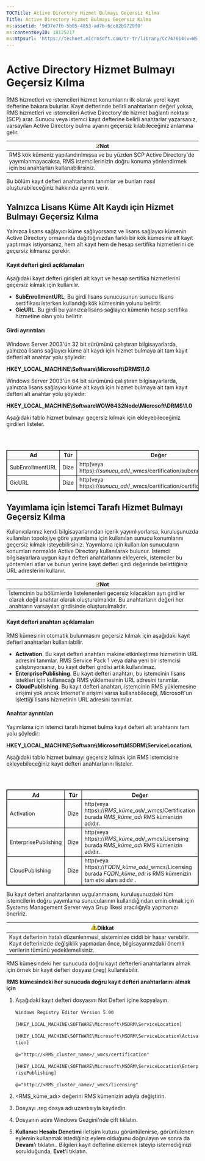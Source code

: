 ```yaml
---
TOCTitle: Active Directory Hizmet Bulmayı Geçersiz Kılma
Title: Active Directory Hizmet Bulmayı Geçersiz Kılma
ms:assetid: '9d97e7fb-5b05-4853-ad7b-6cc82b9729f0'
ms:contentKeyID: 18125217
ms:mtpsurl: 'https://technet.microsoft.com/tr-tr/library/Cc747614(v=WS.10)'
---
```


Active Directory Hizmet Bulmayı Geçersiz Kılma
==============================================

RMS hizmetleri ve istemcileri hizmet konumlarını ilk olarak yerel kayıt defterine bakara bulurlar. Kayıt defterinde belirli anahtarların değeri yoksa, RMS hizmetleri ve istemcileri Active Directory'de hizmet bağlantı noktası (SCP) arar. Sunucu veya istemci kayıt defterine belirli anahtarlar yazarsanız, varsayılan Active Directory bulma ayarını geçersiz kılabileceğiniz anlamına gelir.

| ![](images/Cc747614.note(WS.10).gif)Not                                                                                                            |
|---------------------------------------------------------------------------------------------------------------------------------------------------------------------------------|
| RMS kök kümeniz yapılandırılmışsa ve bu yüzden SCP Active Directory'de yayımlanmayacaksa, RMS istemcilerinizin doğru konuma yönlendirmek için bu anahtarları kullanabilirsiniz. |

Bu bölüm kayıt defteri anahtarlarını tanımlar ve bunları nasıl oluşturabileceğiniz hakkında ayrıntı verir.

Yalnızca Lisans Küme Alt Kaydı için Hizmet Bulmayı Geçersiz Kılma
-----------------------------------------------------------------

Yalnızca lisans sağlayıcı küme sağlıyorsanız ve lisans sağlayıcı kümenin Active Directory ormanında dağıttığınızdan farklı bir kök kümesine alt kayıt yaptırmak istiyorsanız, hem alt kayıt hem de hesap sertifika hizmetlerini de geçersiz kılmanız gerekir.

#### Kayıt defteri girdi açıklamaları

Aşağıdaki kayıt defteri girişleri alt kayıt ve hesap sertifika hizmetlerini geçersiz kılmak için kullanılır.

-   **SubEnrollmentURL**. Bu girdi lisans sunucusunun sunucu lisans sertifikası isterken kullandığı kök kümesinin yolunu belirtir.
-   **GicURL**. Bu girdi bu yalnızca lisans sağlayıcı kümenin hesap sertifika hizmetine olan yolu belirtir.

#### Girdi ayrıntıları

Windows Server 2003'ün 32 bit sürümünü çalıştıran bilgisayarlarda, yalnızca lisans sağlayıcı küme alt kaydı için hizmet bulmaya ait tam kayıt defteri alt anahtar yolu şöyledir:

**HKEY\_LOCAL\_MACHINE\\Software\\Microsoft\\DRMS\\1.0**

Windows Server 2003'ün 64 bit sürümünü çalıştıran bilgisayarlarda, yalnızca lisans sağlayıcı küme alt kaydı için hizmet bulmaya ait tam kayıt defteri alt anahtar yolu şöyledir:

**HKEY\_LOCAL\_MACHINE\\SoftwareWOW6432Node\\Microsoft\\DRMS\\1.0**

Aşağıdaki tablo hizmet bulmayı geçersiz kılmak için ekleyebileceğiniz girdileri listeler.

###  

 
<table style="border:1px solid black;">
<colgroup>
<col width="33%" />
<col width="33%" />
<col width="33%" />
</colgroup>
<thead>
<tr class="header">
<th style="border:1px solid black;" >Ad</th>
<th style="border:1px solid black;" >Tür</th>
<th style="border:1px solid black;" >Değer</th>
</tr>
</thead>
<tbody>
<tr class="odd">
<td style="border:1px solid black;">SubEnrollmentURL</td>
<td style="border:1px solid black;">Dize</td>
<td style="border:1px solid black;">http(veya https)://<em>sunucu_adı</em>/_wmcs/certification/subenrollservice.asmx</td>
</tr>
<tr class="even">
<td style="border:1px solid black;">GicURL</td>
<td style="border:1px solid black;">Dize</td>
<td style="border:1px solid black;">http(veya https)://<em>sunucu_adı</em>/_wmcs/certification/certification.asmx</td>
</tr>
</tbody>
</table>
  
Yayımlama için İstemci Tarafı Hizmet Bulmayı Geçersiz Kılma  
-----------------------------------------------------------
  
Kullanıcılarınız kendi bilgisayarlarından içerik yayımlıyorlarsa, kuruluşunuzda kullanılan topolojiye göre yayımlama için kullanılan sunucu konumlarını geçersiz kılmak isteyebilirsiniz. Yayımlama için kullanılan sunucuların konumları normalde Active Directory kullanılarak bulunur. İstemci bilgisayarlara uygun kayıt defteri anahtarlarını ekleyerek, istemciler bu yöntemleri atlar ve bunun yerine kayıt defteri girdi değerinde belirttiğiniz URL adreslerini kullanır.
  
| ![](images/Cc747614.note(WS.10).gif)Not                                                                                                                                  |  
|-------------------------------------------------------------------------------------------------------------------------------------------------------------------------------------------------------|  
| İstemcinin bu bölümlerde listelenenleri geçersiz kılacakları ayrı girdiler olarak değil anahtar olarak oluşturulmalıdır. Bu anahtarların değeri her anahtarın varsayılan girdisinde oluşturulmalıdır. |
  
#### Kayıt defteri anahtarı açıklamaları
  
RMS kümesinin otomatik bulunmasını geçersiz kılmak için aşağıdaki kayıt defteri anahtarları kullanılabilir.
  
-   **Activation**. Bu kayıt defteri anahtarı makine etkinleştirme hizmetinin URL adresini tanımlar. RMS Service Pack 1 veya daha yeni bir istemcisi çalıştırıyorsanız, bu kayıt defteri girdisi artık kullanılmaz.  
-   **EnterprisePublishing**. Bu kayıt defteri anahtarı, bu istemcinin lisans istekleri için kullanacağı RMS yüklemesinin URL adresini tanımlar.  
-   **CloudPublishing**. Bu kayıt defteri anahtarı, istemcinin RMS yüklemesine erişimi yok ancak Internet'e erişimi varsa kullanabileceği, Microsoft'un işlettiği lisans hizmetinin URL adresini tanımlar.
  
#### Anahtar ayrıntıları
  
Yayımlama için istemci tarafı hizmet bulma kayıt defteri alt anahtarını tam yolu şöyledir:
  
**HKEY\_LOCAL\_MACHINE\\Software\\Microsoft\\MSDRM\\ServiceLocation\\**
  
Aşağıdaki tablo hizmet bulmayı geçersiz kılmak için RMS istemcisine ekleyebileceğiniz kayıt defteri anahtarlarını listeler.
  
###  

 
<table style="border:1px solid black;">
<colgroup>
<col width="33%" />
<col width="33%" />
<col width="33%" />
</colgroup>
<thead>
<tr class="header">
<th style="border:1px solid black;" >Ad</th>
<th style="border:1px solid black;" >Tür</th>
<th style="border:1px solid black;" >Değer</th>
</tr>
</thead>
<tbody>
<tr class="odd">
<td style="border:1px solid black;">Activation</td>
<td style="border:1px solid black;">Dize</td>
<td style="border:1px solid black;">http(veya https)://<em>RMS_küme_adı</em>/_wmcs/Certification burada <em>RMS_küme_adı</em> RMS kümenizin adıdır.</td>
</tr>
<tr class="even">
<td style="border:1px solid black;">EnterprisePublishing</td>
<td style="border:1px solid black;">Dize</td>
<td style="border:1px solid black;">http(veya https)://<em>RMS_küme_adı</em>/_wmcs/Licensing burada <em>RMS_küme_adı</em> RMS kümenizin adıdır.</td>
</tr>
<tr class="odd">
<td style="border:1px solid black;">CloudPublishing</td>
<td style="border:1px solid black;">Dize</td>
<td style="border:1px solid black;">http(veya https)://<em>FQDN_küme_adı</em>/_wmcs/Licensing burada <em>FQDN_küme_adı</em> is RMS kümenizin tam etki alanı adıdır .</td>
</tr>
</tbody>
</table>
  
Bu kayıt defteri anahtarlarının uygulanmasını, kuruluşunuzdaki tüm istemcilerin doğru yayımlama sunucularının kullandığından emin olmak için Systems Management Server veya Grup İlkesi aracılığıyla yapmanızı öneririz.
  
| ![](images/Cc747614.Caution(WS.10).gif)Dikkat                                                                                                             |  
|----------------------------------------------------------------------------------------------------------------------------------------------------------------------------------------|  
| Kayıt defterinin hatalı düzenlenmesi, sisteminize ciddi bir hasar verebilir. Kayıt defterinizde değişiklik yapmadan önce, bilgisayarınızdaki önemli verilerin tümünü yedeklemelisiniz. |
  
RMS kümesindeki her sunucuda doğru kayıt defterleri anahtarlarını almak için örnek bir kayıt defteri dosyası (.reg) kullanılabilir.
  
**RMS kümesindeki her sunucuda doğru kayıt defteri anahtarlarını almak için**  
1.  Aşağıdaki kayıt defteri dosyasını Not Defteri içine kopyalayın.
  
    `Windows Registry Editor Version 5.00`
  
    `[HKEY_LOCAL_MACHINE\SOFTWARE\Microsoft\MSDRM\ServiceLocation]`
  
    `[HKEY_LOCAL_MACHINE\SOFTWARE\Microsoft\MSDRM\ServiceLocation\Activation]`
  
    `@="http://<RMS_cluster_name>/_wmcs/certification"`
  
    `[HKEY_LOCAL_MACHINE\SOFTWARE\Microsoft\MSDRM\ServiceLocation\EnterprisePublishing]`
  
    `@="http://<RMS_cluster_name>/_wmcs/licensing"`
  
2.  &lt;RMS\_küme\_adı&gt; değerini RMS kümenizin adıyla değiştirin.
  
3.  Dosyayı .reg dosya adı uzantısıyla kaydedin.
  
4.  Dosyanın adını Windows Gezgini'nde çift tıklatın.
  
5.  **Kullanıcı Hesabı Denetimi** iletişim kutusu görüntülenirse, görüntülenen eylemin kullanmak istediğiniz eylem olduğunu doğrulayın ve sonra da **Devam**'ı tıklatın.. Bilgileri kayıt defterine eklemek isteyip istemediğinizi sorulduğunda, **Evet**'i tıklatın.
